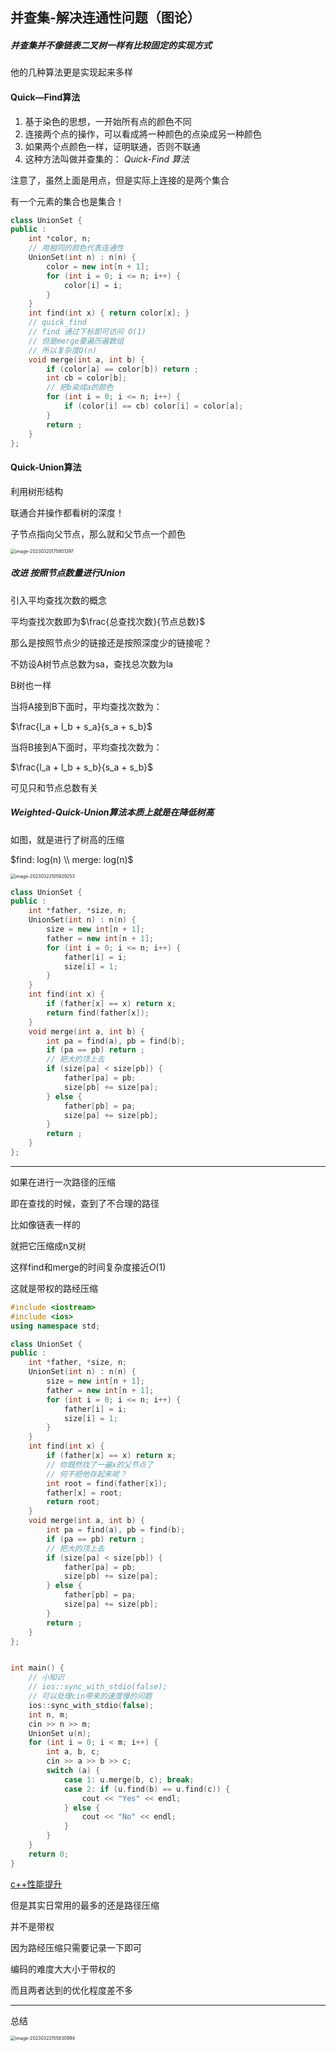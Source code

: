 ## 并查集-解决连通性问题（图论）

##### 并查集并不像链表二叉树一样有比较固定的实现方式

他的几种算法更是实现起来多样



#### Quick—Find算法

1. ﻿﻿基于染色的思想，一开始所有点的颜色不同
2. ﻿﻿连接两个点的操作，可以看成將一种颜色的点染成另一种颜色
3. ﻿﻿如果两个点颜色一样，证明联通，否则不联通
4. ﻿﻿这种方法叫做并查集的： *Quick-Find 算法*



注意了，虽然上面是用点，但是实际上连接的是两个集合

有一个元素的集合也是集合！



```c++
class UnionSet {
public :
    int *color, n;
    // 用相同的颜色代表连通性
    UnionSet(int n) : n(n) {
        color = new int[n + 1];
        for (int i = 0; i <= n; i++) {
            color[i] = i;
        }
    }
    int find(int x) { return color[x]; }
    // quick_find
    // find 通过下标即可访问 O(1)
    // 但是merge要遍历遍数组
    // 所以复杂度O(n)
    void merge(int a, int b) {
        if (color[a] == color[b]) return ;
        int cb = color[b];
        // 把b染成a的颜色
        for (int i = 0; i <= n; i++) {
            if (color[i] == cb) color[i] = color[a];
        }
        return ;
    }
};
```







#### Quick-Union算法

利用树形结构

联通合并操作都看树的深度！

子节点指向父节点，那么就和父节点一个颜色

<img src="/Users/renboyu/Library/Application Support/typora-user-images/image-20230320175801397.png" alt="image-20230320175801397" style="zoom:50%;" />

##### 改进 按照节点数量进行Union

引入平均查找次数的概念

平均查找次数即为$\frac{总查找次数}{节点总数}$

那么是按照节点少的链接还是按照深度少的链接呢？

不妨设A树节点总数为sa，查找总次数为la

B树也一样

当将A接到B下面时，平均查找次数为：

$\frac{l_a + l_b + s_a}{s_a + s_b}$

当将B接到A下面时，平均查找次数为：

$\frac{l_a + l_b + s_b}{s_a + s_b}$

可见只和节点总数有关

##### Weighted-Quick-Union算法本质上就是在降低树高

如图，就是进行了树高的压缩

$find: log(n) \\ merge: log(n)$

<img src="/Users/renboyu/Library/Application Support/typora-user-images/image-20230322105929253.png" alt="image-20230322105929253" style="zoom:50%;" />

```c++
class UnionSet {
public :
    int *father, *size, n;
    UnionSet(int n) : n(n) {
        size = new int[n + 1];
        father = new int[n + 1];
        for (int i = 0; i <= n; i++) {
            father[i] = i;
            size[i] = 1;
        }
    }
    int find(int x) {
        if (father[x] == x) return x;
        return find(father[x]);
    }
    void merge(int a, int b) {
        int pa = find(a), pb = find(b);
        if (pa == pb) return ;
        // 把大的顶上去
        if (size[pa] < size[pb]) {
            father[pa] = pb;
            size[pb] += size[pa];
        } else {
            father[pb] = pa;
            size[pa] += size[pb];
        }
        return ;
    }
};

```



---

如果在进行一次路径的压缩

即在查找的时候，查到了不合理的路径

比如像链表一样的

就把它压缩成n叉树

这样find和merge的时间复杂度接近$O(1)$

这就是带权的路经压缩

```c++
#include <iostream>
#include <ios>
using namespace std;

class UnionSet {
public :
    int *father, *size, n;
    UnionSet(int n) : n(n) {
        size = new int[n + 1];
        father = new int[n + 1];
        for (int i = 0; i <= n; i++) {
            father[i] = i;
            size[i] = 1;
        }
    }
    int find(int x) {
        if (father[x] == x) return x;
        // 你既然找了一遍x的父节点了
        // 何不把他存起来呢？
        int root = find(father[x]);
        father[x] = root;
        return root;
    }
    void merge(int a, int b) {
        int pa = find(a), pb = find(b);
        if (pa == pb) return ;
        // 把大的顶上去
        if (size[pa] < size[pb]) {
            father[pa] = pb;
            size[pb] += size[pa];
        } else {
            father[pb] = pa;
            size[pa] += size[pb];
        }
        return ;
    }
};


int main() {
    // 小知识
    // ios::sync_with_stdio(false);
    // 可以处理cin带来的速度慢的问题
    ios::sync_with_stdio(false);
    int n, m;
    cin >> n >> m;
    UnionSet u(n);
    for (int i = 0; i < m; i++) {
        int a, b, c;
        cin >> a >> b >> c;
        switch (a) {
            case 1: u.merge(b, c); break;
            case 2: if (u.find(b) == u.find(c)) {
                cout << "Yes" << endl;
            } else {
                cout << "No" << endl;
            }
        }
    }
    return 0;
}
```

[c++性能提升](https://www.cnblogs.com/shona/p/12560013.html)



但是其实日常用的最多的还是路径压缩

并不是带权

因为路经压缩只需要记录一下即可

编码的难度大大小于带权的

而且两者达到的优化程度差不多

---

总结

<img src="/Users/renboyu/Library/Application Support/typora-user-images/image-20230322155830994.png" alt="image-20230322155830994" style="zoom:50%;" />
